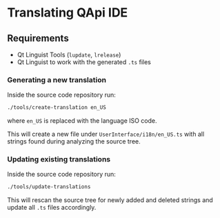 # Translating QApi IDE

## Requirements

 - Qt Linguist Tools (`lupdate`, `lrelease`)
 - Qt Linguist to work with the generated `.ts` files

### Generating a new translation

Inside the source code repository run:

```sh
./tools/create-translation en_US
```

where `en_US` is replaced with the language ISO code.

This will create a new file under `UserInterface/i18n/en_US.ts`
with all strings found during analyzing the source tree.

### Updating existing translations

Inside the source code repository run:

```sh
./tools/update-translations
```

This will rescan the source tree for newly added and deleted strings
and update all `.ts` files accordingly.

